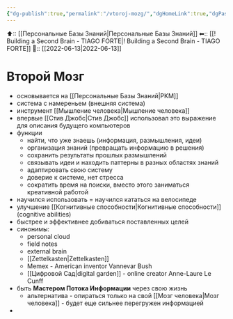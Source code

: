 ```yaml
---
{"dg-publish":true,"permalink":"/vtoroj-mozg/","dgHomeLink":true,"dgPassFrontmatter":false}
---
```



⬆:: [[Персональные Базы Знаний|Персональные Базы Знаний]]
⬅:: [[! Building a Second Brain - TIAGO FORTE|! Building a Second Brain - TIAGO FORTE]]
📅:: [[2022-06-13|2022-06-13]]

# Второй Мозг
- основывается на [[Персональные Базы Знаний|PKM]]
- система с намереньем (внешняя система)
- инструмент [[Мышление человека|Мышление человека]]
- впервые [[Стив Джобс|Стив Джобс]] использовал это выражение для описания будущего компьютеров
- функции
	- найти, что уже знаешь (информация, размышления, идеи)
	- организация знаний (превращать информацию в решения)
	- сохранить результаты прошлых размышлений
	- связывать идеи и находить паттерны в разных областях знаний
	- адаптировать свою систему
	- доверие к системе, нет стресса
	- сократить время на поиски, вместо этого заниматься креативной работой
- научился использовать = научился кататься на велосипеде
- улучшение [[Когнитивные способности|Когнитивные способности]] (cognitive abilities)
- быстрее и эффективнее добиваться поставленных целей
- синонимы: 
	- personal cloud 
	- field notes
	- external brain 
	- [[Zettelkasten|Zettelkasten]]
	- Memex - American inventor Vannevar Bush
	- [[Цифровой Сад|digital garden]] - online creator Anne-Laure Le Cunff
- быть **Мастером Потока Информации** через свою жизнь
	- альтернатива - опираться только на свой [[Мозг человека|Мозг человека]] - будет еще сильнее перегружен информацией
- 